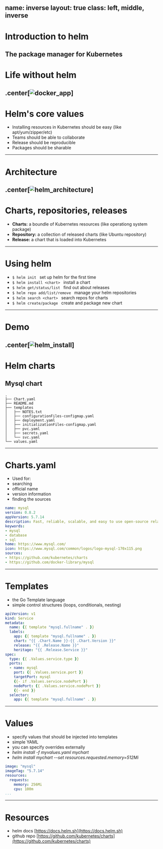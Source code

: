 name: inverse
layout: true
class: left, middle, inverse
---
# Introduction to helm
The package manager for Kubernetes
---
# Life without helm
.center[![docker_app](img/apps.png)]
---
# Helm's core values
- Installing resources in Kubernetes should be easy (like apt/yum/zipper/etc)
- Teams should be able to collaborate
- Release should be reproducible
- Packages should be sharable
---
# Architecture
.center[![helm_architecture](img/architecture.png)]
---
# Charts, repositories, releases
- __Charts:__  a boundle of Kubernetes resources (like operationg system package)
- __Repository:__ a collection of released charts (like Ubuntu repository)
- __Release:__ a chart that is loaded into Kubernetes
---
# Using helm
- `$ helm init ` set up helm for the first time
- `$ helm install <chart> ` install a chart
- `$ helm get/status/list ` find out about releases
- `$ helm repo add/list/remove ` manage your helm repositories
- `$ helm search <chart> ` search repos for charts
- `$ helm create/package ` create and package new chart
---
# Demo
.center[![helm_install](img/helm_install.png)]
---
# Helm charts
## Mysql chart
```
.
├── Chart.yaml
├── README.md
├── templates
│   ├── NOTES.txt
│   ├── configurationFiles-configmap.yaml
│   ├── deployment.yaml
│   ├── initializationFiles-configmap.yaml
│   ├── pvc.yaml
│   ├── secrets.yaml
│   └── svc.yaml
└── values.yaml
```
---
# Charts.yaml
- Used for:
 - searching
 - official name
 - version information
 - finding the sources

```yaml
name: mysql
version: 0.8.2
appVersion: 5.7.14
description: Fast, reliable, scalable, and easy to use open-source relational database
keywords:
- mysql
- database
- sql
home: https://www.mysql.com/
icon: https://www.mysql.com/common/logos/logo-mysql-170x115.png
sources:
- https://github.com/kubernetes/charts
- https://github.com/docker-library/mysql
```
---
# Templates
- the Go Template language
- simple control structures (loops, conditionals, nesting)

```yaml
apiVersion: v1
kind: Service
metadata:
  name: {{ template "mysql.fullname" . }}
  labels:
    app: {{ template "mysql.fullname" . }}
    chart: "{{ .Chart.Name }}-{{ .Chart.Version }}"
    release: "{{ .Release.Name }}"
    heritage: "{{ .Release.Service }}"
spec:
  type: {{ .Values.service.type }}
  ports:
  - name: mysql
    port: {{ .Values.service.port }}
    targetPort: mysql
    {{- if .Values.service.nodePort }}
    nodePort: {{ .Values.service.nodePort }}
    {{- end }}
  selector:
    app: {{ template "mysql.fullname" . }}
```
---
# Values
- specify values that should be injected into templates
- simple YAML
- you can specify overrides externally
 - _helm install -f myvalues.yaml mychart_
 - _helm install mychart --set resources.requested.memory=512Mi_

```yaml
image: "mysql"
imageTag: "5.7.14"
resources:
  requests:
    memory: 256Mi
    cpu: 100m
...
```
---
# Resources
- helm docs [https://docs.helm.sh](https://docs.helm.sh)
- github repo [https://github.com/kubernetes/charts](https://github.com/kubernetes/charts)
